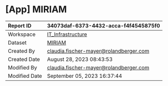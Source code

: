 



# [App] MIRIAM

|Report ID|34073daf-6373-4432-acca-f4f4545875f0|
| :--- | :--- |
|Workspace|[IT_Infrastructure](../Workspaces/IT_Infrastructure.md)|
|Dataset|[MIRIAM](../Datasets/MIRIAM.md)|
|Created By|claudia.fischer-mayer@rolandberger.com|
|Created Date|August 28, 2023 08:43:53|
|Modified By|claudia.fischer-mayer@rolandberger.com|
|Modified Date|September 05, 2023 16:37:44|
